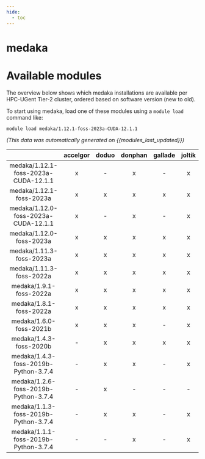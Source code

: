 ```yaml
---
hide:
  - toc
---
```


medaka
======

# Available modules


The overview below shows which medaka installations are available per HPC-UGent Tier-2 cluster, ordered based on software version (new to old).

To start using medaka, load one of these modules using a `module load` command like:

```shell
module load medaka/1.12.1-foss-2023a-CUDA-12.1.1
```

*(This data was automatically generated on {{modules_last_updated}})*  

| |accelgor|doduo|donphan|gallade|joltik|shinx|skitty|
| :---: | :---: | :---: | :---: | :---: | :---: | :---: | :---: |
|medaka/1.12.1-foss-2023a-CUDA-12.1.1|x|-|x|-|x|-|-|
|medaka/1.12.1-foss-2023a|x|x|x|x|x|x|x|
|medaka/1.12.0-foss-2023a-CUDA-12.1.1|x|-|x|-|x|-|-|
|medaka/1.12.0-foss-2023a|x|x|x|x|x|x|x|
|medaka/1.11.3-foss-2023a|x|x|x|x|x|x|x|
|medaka/1.11.3-foss-2022a|x|x|x|x|x|-|-|
|medaka/1.9.1-foss-2022a|x|x|x|x|x|-|-|
|medaka/1.8.1-foss-2022a|x|x|x|x|x|-|-|
|medaka/1.6.0-foss-2021b|x|x|x|-|x|-|-|
|medaka/1.4.3-foss-2020b|-|x|x|x|x|-|-|
|medaka/1.4.3-foss-2019b-Python-3.7.4|-|x|x|-|x|-|-|
|medaka/1.2.6-foss-2019b-Python-3.7.4|-|x|-|-|-|-|-|
|medaka/1.1.3-foss-2019b-Python-3.7.4|-|x|x|-|x|-|-|
|medaka/1.1.1-foss-2019b-Python-3.7.4|-|-|x|-|x|-|-|
